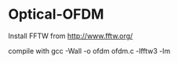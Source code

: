 # Optical-OFDM

Install FFTW from
http://www.fftw.org/

compile with
  gcc -Wall -o ofdm ofdm.c -lfftw3 -lm
